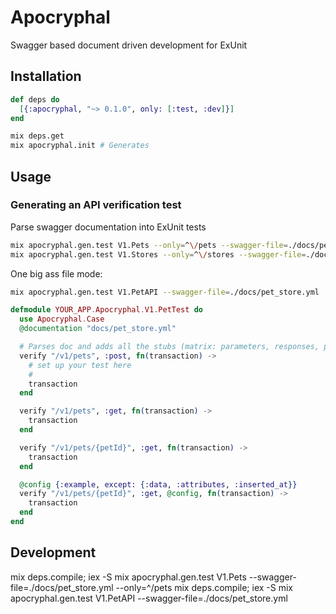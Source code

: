 # Apocryphal

Swagger based document driven development for ExUnit

## Installation

```elixir
def deps do
  [{:apocryphal, "~> 0.1.0", only: [:test, :dev]}]
end
```

```bash
mix deps.get
mix apocryphal.init # Generates
```

## Usage

### Generating an API verification test

Parse swagger documentation into ExUnit tests
```bash
mix apocryphal.gen.test V1.Pets --only=^\/pets --swagger-file=./docs/pet_store.yaml
mix apocryphal.gen.test V1.Stores --only=^\/stores --swagger-file=./docs/pet_store.yaml
```

One big ass file mode:
```bash
mix apocryphal.gen.test V1.PetAPI --swagger-file=./docs/pet_store.yml
```

```elixir
defmodule YOUR_APP.Apocryphal.V1.PetTest do
  use Apocryphal.Case
  @documentation "docs/pet_store.yml"

  # Parses doc and adds all the stubs (matrix: parameters, responses, produces)
  verify "/v1/pets", :post, fn(transaction) ->
    # set up your test here
    #
    transaction
  end

  verify "/v1/pets", :get, fn(transaction) ->
    transaction
  end  

  verify "/v1/pets/{petId}", :get, fn(transaction) ->
    transaction
  end  

  @config {:example, except: {:data, :attributes, :inserted_at}}
  verify "/v1/pets/{petId}", :get, @config, fn(transaction) ->
    transaction
  end
end
```



###

## Development

mix deps.compile; iex -S mix apocryphal.gen.test V1.Pets --swagger-file=./docs/pet_store.yml --only=^\/pets
mix deps.compile; iex -S mix apocryphal.gen.test V1.PetAPI --swagger-file=./docs/pet_store.yml
